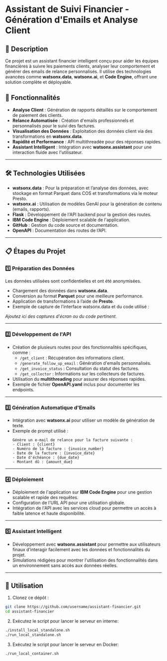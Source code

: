 # **Assistant de Suivi Financier - Génération d'Emails et Analyse Client**

## 📖 **Description**
Ce projet est un assistant financier intelligent conçu pour aider les équipes financières à suivre les paiements clients, analyser leur comportement et générer des emails de relance personnalisés. Il utilise des technologies avancées comme **watsonx.data**, **watsonx.ai**, et **Code Engine**, offrant une solution complète et déployable.

## 🚀 **Fonctionnalités**
- **Analyse Client** : Génération de rapports détaillés sur le comportement de paiement des clients.
- **Relance Automatisée** : Création d'emails professionnels et personnalisés pour le suivi des factures.
- **Visualisation des Données** : Exploitation des données client via des transformations en **watsonx.data**.
- **Rapidité et Performance** : API multithreadée pour des réponses rapides.
- **Assistant Intelligent** : Intégration avec **watsonx.assistant** pour une interaction fluide avec l'utilisateur.

---

## 🛠 **Technologies Utilisées**
- **watsonx.data** : Pour la préparation et l’analyse des données, avec stockage en format Parquet dans COS et transformations via le moteur Presto.
- **watsonx.ai** : Utilisation de modèles GenAI pour la génération de contenu (emails, rapports).
- **Flask** : Développement de l'API backend pour la gestion des routes.
- **IBM Code Engine** : Déploiement scalable de l'application.
- **GitHub** : Gestion du code source et documentation.
- **OpenAPI** : Documentation des routes de l’API.

---

## 📋 **Étapes du Projet**

### 1️⃣ **Préparation des Données**
Les données utilisées sont confidentielles et ont été anonymisées. 
- Chargement des données dans **watsonx.data**.
- Conversion au format **Parquet** pour une meilleure performance.
- Application de transformations à l’aide de **Presto**.
- Exemple de capture de l’interface watsonx.data et du code utilisé :

*Ajoutez ici des captures d'écran ou du code pertinent.*

---

### 2️⃣ **Développement de l'API**
- Création de plusieurs routes pour des fonctionnalités spécifiques, comme :
  - `/get_client` : Récupération des informations client.
  - `/generate_follow_up_email` : Génération d'emails personnalisés.
  - `/get_invoice_status` : Consultation du statut des factures.
  - `/get_collector` : Informations sur les collecteurs de factures.
- Utilisation du **multithreading** pour assurer des réponses rapides.
- Exemple de fichier **OpenAPI.yaml** inclus pour documenter les endpoints.

---

### 3️⃣ **Génération Automatique d'Emails**
- Intégration avec **watsonx.ai** pour utiliser un modèle de génération de texte.
- Exemple de prompt utilisé :
  ```plaintext
  Génère un e-mail de relance pour la facture suivante :
  - Client : {client}
  - Numéro de la facture : {invoice_number}
  - Date de la facture : {invoice_date}
  - Date d'échéance : {due_date}
  - Montant dû : {amount_due}

---

### 4️⃣ **Déploiement**
- Déploiement de l'application sur **IBM Code Engine** pour une gestion scalable et rapide des requêtes.
- Configuration de l'URL API pour une utilisation globale.
- Intégration de l'API avec les services cloud pour permettre un accès à faible latence et haute disponibilité.

---

### 5️⃣ **Assistant Intelligent**
- Développement avec **watsonx.assistant** pour permettre aux utilisateurs finaux d’interagir facilement avec les données et fonctionnalités du projet.
- Simulations rédigées pour montrer l'utilisation des fonctionnalités dans un environnement sans accès aux données réelles.

---

## 📌 **Utilisation**

1. Clonez ce dépôt :
```bash
git clone https://github.com/username/assistant-financier.git
cd assistant-financier
```

2. Exécutez le script pour lancer le serveur en interne:
```bash
./install_local_standalone.sh
./run_local_standalone.sh
```

3. Exécutez le script pour lancer le serveur en Docker:
```bash
./run_local_container.sh
```